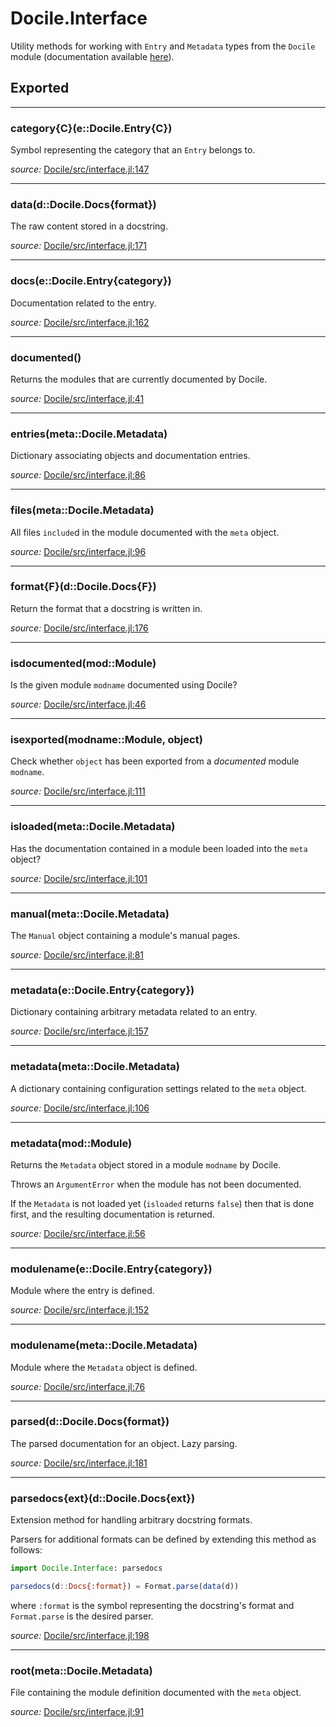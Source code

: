 # Docile.Interface
Utility methods for working with `Entry` and `Metadata` types from the `Docile`
module (documentation available [here](api/Docile)).


## Exported
---

### category{C}(e::Docile.Entry{C})
Symbol representing the category that an `Entry` belongs to.


*source:*
[Docile/src/interface.jl:147](https://github.com/MichaelHatherly/Docile.jl/tree/aab6b17ead9b702b10a6d0f004665c81b7341885/src/interface.jl#L147)

---

### data(d::Docile.Docs{format})
The raw content stored in a docstring.


*source:*
[Docile/src/interface.jl:171](https://github.com/MichaelHatherly/Docile.jl/tree/aab6b17ead9b702b10a6d0f004665c81b7341885/src/interface.jl#L171)

---

### docs(e::Docile.Entry{category})
Documentation related to the entry.


*source:*
[Docile/src/interface.jl:162](https://github.com/MichaelHatherly/Docile.jl/tree/aab6b17ead9b702b10a6d0f004665c81b7341885/src/interface.jl#L162)

---

### documented()
Returns the modules that are currently documented by Docile.


*source:*
[Docile/src/interface.jl:41](https://github.com/MichaelHatherly/Docile.jl/tree/aab6b17ead9b702b10a6d0f004665c81b7341885/src/interface.jl#L41)

---

### entries(meta::Docile.Metadata)
Dictionary associating objects and documentation entries.


*source:*
[Docile/src/interface.jl:86](https://github.com/MichaelHatherly/Docile.jl/tree/aab6b17ead9b702b10a6d0f004665c81b7341885/src/interface.jl#L86)

---

### files(meta::Docile.Metadata)
All files `include`d in the module documented with the `meta` object.


*source:*
[Docile/src/interface.jl:96](https://github.com/MichaelHatherly/Docile.jl/tree/aab6b17ead9b702b10a6d0f004665c81b7341885/src/interface.jl#L96)

---

### format{F}(d::Docile.Docs{F})
Return the format that a docstring is written in.


*source:*
[Docile/src/interface.jl:176](https://github.com/MichaelHatherly/Docile.jl/tree/aab6b17ead9b702b10a6d0f004665c81b7341885/src/interface.jl#L176)

---

### isdocumented(mod::Module)
Is the given module `modname` documented using Docile?


*source:*
[Docile/src/interface.jl:46](https://github.com/MichaelHatherly/Docile.jl/tree/aab6b17ead9b702b10a6d0f004665c81b7341885/src/interface.jl#L46)

---

### isexported(modname::Module, object)
Check whether `object` has been exported from a *documented* module `modname`.


*source:*
[Docile/src/interface.jl:111](https://github.com/MichaelHatherly/Docile.jl/tree/aab6b17ead9b702b10a6d0f004665c81b7341885/src/interface.jl#L111)

---

### isloaded(meta::Docile.Metadata)
Has the documentation contained in a module been loaded into the `meta` object?


*source:*
[Docile/src/interface.jl:101](https://github.com/MichaelHatherly/Docile.jl/tree/aab6b17ead9b702b10a6d0f004665c81b7341885/src/interface.jl#L101)

---

### manual(meta::Docile.Metadata)
The `Manual` object containing a module's manual pages.


*source:*
[Docile/src/interface.jl:81](https://github.com/MichaelHatherly/Docile.jl/tree/aab6b17ead9b702b10a6d0f004665c81b7341885/src/interface.jl#L81)

---

### metadata(e::Docile.Entry{category})
Dictionary containing arbitrary metadata related to an entry.


*source:*
[Docile/src/interface.jl:157](https://github.com/MichaelHatherly/Docile.jl/tree/aab6b17ead9b702b10a6d0f004665c81b7341885/src/interface.jl#L157)

---

### metadata(meta::Docile.Metadata)
A dictionary containing configuration settings related to the `meta` object.


*source:*
[Docile/src/interface.jl:106](https://github.com/MichaelHatherly/Docile.jl/tree/aab6b17ead9b702b10a6d0f004665c81b7341885/src/interface.jl#L106)

---

### metadata(mod::Module)
Returns the `Metadata` object stored in a module `modname` by Docile.

Throws an `ArgumentError` when the module has not been documented.

If the `Metadata` is not loaded yet (`isloaded` returns `false`) then that is
done first, and the resulting documentation is returned.


*source:*
[Docile/src/interface.jl:56](https://github.com/MichaelHatherly/Docile.jl/tree/aab6b17ead9b702b10a6d0f004665c81b7341885/src/interface.jl#L56)

---

### modulename(e::Docile.Entry{category})
Module where the entry is defined.


*source:*
[Docile/src/interface.jl:152](https://github.com/MichaelHatherly/Docile.jl/tree/aab6b17ead9b702b10a6d0f004665c81b7341885/src/interface.jl#L152)

---

### modulename(meta::Docile.Metadata)
Module where the `Metadata` object is defined.


*source:*
[Docile/src/interface.jl:76](https://github.com/MichaelHatherly/Docile.jl/tree/aab6b17ead9b702b10a6d0f004665c81b7341885/src/interface.jl#L76)

---

### parsed(d::Docile.Docs{format})
The parsed documentation for an object. Lazy parsing.


*source:*
[Docile/src/interface.jl:181](https://github.com/MichaelHatherly/Docile.jl/tree/aab6b17ead9b702b10a6d0f004665c81b7341885/src/interface.jl#L181)

---

### parsedocs{ext}(d::Docile.Docs{ext})
Extension method for handling arbitrary docstring formats.

Parsers for additional formats can be defined by extending this method as follows:

```julia
import Docile.Interface: parsedocs

parsedocs(d::Docs{:format}) = Format.parse(data(d))

```

where `:format` is the symbol representing the docstring's format and `Format.parse` is
the desired parser.


*source:*
[Docile/src/interface.jl:198](https://github.com/MichaelHatherly/Docile.jl/tree/aab6b17ead9b702b10a6d0f004665c81b7341885/src/interface.jl#L198)

---

### root(meta::Docile.Metadata)
File containing the module definition documented with the `meta` object.


*source:*
[Docile/src/interface.jl:91](https://github.com/MichaelHatherly/Docile.jl/tree/aab6b17ead9b702b10a6d0f004665c81b7341885/src/interface.jl#L91)

